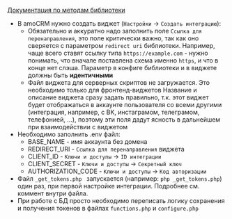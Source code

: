 [Документация по методам библиотеки](https://github.com/amocrm/amocrm-api-php#%D0%BF%D0%BE%D0%B4%D1%85%D0%BE%D0%B4-%D0%BA-%D1%80%D0%B0%D0%B1%D0%BE%D1%82%D0%B5-%D1%81-%D0%B1%D0%B8%D0%B1%D0%BB%D0%B8%D0%BE%D1%82%D0%B5%D0%BA%D0%BE%D0%B9)

* В amoCRM нужно создать виджет (`Настройки` -> `Создать интеграцию`):
    - Обязательно и аккуратно надо заполнить поле `Ссылка для перенаправления`, это поле критически важно, так как оно сверяется с параметром `redirect uri` библиотеки. Например, чаще всего ставят ссылку типа `https://example.com` - нужно понимать, что вначале поставлена схема именно `https`, и что в конце нет слэша. Параметр в конфиге библиотеки и в виджете должны быть **идентичными**
    - Файл виджета для серверных скриптов не загружается. Это необходимо только для фронтенд-виджетов
    Название и описание виджета сразу задать правильно, т.к. этот виджет будет отображаться в аккаунте пользователя со всеми другими (интеграция, например, с ВК, инстаграмом, телеграмом, телефонией, ...), поэтому эти поля дадут ясность в дальнейшем при взаимодействии с виджетом
* Необходимо заполнить .env файл:
    - BASE_NAME - имя аккаунта без домена
    - REDIRECT_URI - `Ссылка для перенаправления` виджета
    - CLIENT_ID - `Ключи и доступы` -> `ID интеграции`
    - CLIENT_SECRET - `Ключи и доступы` -> `Секретный ключ`
    - AUTHORIZATION_CODE - `Ключи и доступы` -> `Код авторизации`
* Файл `_get_tokens.php
` запускается (например: `php _get_tokens.php`) один раз, при первой настройке интеграции. Подробнее см. коммент внутри файла.
* При работе с БД просто необходимо переписать логику сохранения и получения токенов в файлах `functions.php` и `configure.php`
